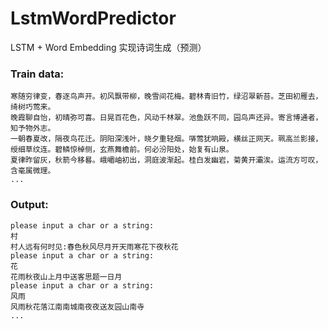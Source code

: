 # LstmWordPredictor
LSTM + Word Embedding 实现诗词生成（预测）

### Train data:
    寒随穷律变，春逐鸟声开。初风飘带柳，晚雪间花梅。碧林青旧竹，绿沼翠新苔。芝田初雁去，绮树巧莺来。
    晚霞聊自怡，初晴弥可喜。日晃百花色，风动千林翠。池鱼跃不同，园鸟声还异。寄言博通者，知予物外志。
    一朝春夏改，隔夜鸟花迁。阴阳深浅叶，晓夕重轻烟。哢莺犹响殿，横丝正网天。珮高兰影接，绶细草纹连。碧鳞惊棹侧，玄燕舞檐前。何必汾阳处，始复有山泉。
    夏律昨留灰，秋箭今移晷。峨嵋岫初出，洞庭波渐起。桂白发幽岩，菊黄开灞涘。运流方可叹，含毫属微理。
    ...

### Output:
    please input a char or a string:
    村
    村人远有何时见:春色秋风尽月开天雨寒花下夜秋花
    please input a char or a string:
    花
    花雨秋夜山上月中送客思题一日月
    please input a char or a string:
    风雨
    风雨秋花落江南南城南夜夜送友园山南寺
    ...
 
